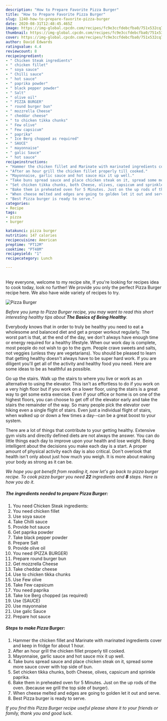 ```yaml
---
description: "How to Prepare Favorite Pizza Burger"
title: "How to Prepare Favorite Pizza Burger"
slug: 1240-how-to-prepare-favorite-pizza-burger
date: 2020-08-31T12:48:45.465Z
image: https://img-global.cpcdn.com/recipes/fc9e3ccfdebcfba0/751x532cq70/pizza-burger-recipe-main-photo.jpg
thumbnail: https://img-global.cpcdn.com/recipes/fc9e3ccfdebcfba0/751x532cq70/pizza-burger-recipe-main-photo.jpg
cover: https://img-global.cpcdn.com/recipes/fc9e3ccfdebcfba0/751x532cq70/pizza-burger-recipe-main-photo.jpg
author: David Edwards
ratingvalue: 4.4
reviewcount: 8
recipeingredient:
- " Chicken Steak ingredients"
- " chicken fillet"
- " soya sauce"
- " Chilli sauce"
- " hot sauce"
- " paprika powder"
- " black pepper powder"
- " Salt"
- " olive oil"
- " PIZZA BURGER"
- " round burger bun"
- " mozzrella Cheese"
- " cheddar cheese"
- " to chicken tikka chunks"
- " Few olive"
- " Few capsicum"
- " paprika"
- " Ice Berg chopped as required"
- " SAUCE"
- " mayonnaise"
- " galic Sauce"
- " hot sauce"
recipeinstructions:
- "Hammer the chicken fillet and Marinate with marinated ingredients cover and keep in fridge for about 1 hour."
- "After an hour grill the chicken fillet properly till cooked."
- "Mayonnaise, garlic sauce and hot sauce mix it up well."
- "Take buns spread sauce and place chicken steak on it, spread some more sauce cover with top side of bun."
- "Set chicken tikka chunks, both Cheese, olives, capsicum and sprinkle paprika."
- "Bake them in preheated oven for 5 Minutes. Just on the up rods of the oven. (because we grill the top side of burger)."
- "When cheese melted and edges are going to golden let it out and serve."
- "Best Pizza burger is ready to serve."
categories:
- Recipe
tags:
- pizza
- burger

katakunci: pizza burger 
nutrition: 147 calories
recipecuisine: American
preptime: "PT12M"
cooktime: "PT48M"
recipeyield: "1"
recipecategory: Lunch

---
```

<br>
Hey everyone, welcome to my recipe site, If you're looking for recipes idea to cook today, look no further! We provide you only the perfect Pizza Burger recipe here. We also have wide variety of recipes to try.
<br>


![Pizza Burger](https://img-global.cpcdn.com/recipes/fc9e3ccfdebcfba0/751x532cq70/pizza-burger-recipe-main-photo.jpg)

<i>Before you jump to Pizza Burger recipe, you may want to read this short interesting healthy tips about <strong>The Basics of Being Healthy</strong>.</i>

Everybody knows that in order to truly be healthy you need to eat a wholesome and balanced diet and get a proper workout regularly. The worst part is that, at the end of the day, we don't always have enough time or energy required for a healthy lifestyle. When our work day is complete, most people do not wish to go to the gym. People crave sweets and salts, not veggies (unless they are vegetarians). You should be pleased to learn that getting healthy doesn't always have to be super hard work. If you are diligent you'll get all of the activity and healthy food you need. Here are some ideas to be as healthful as possible.

Go up the stairs. Walk up the stairs to where you live or work as an alternative to using the elevator. This isn't as effortless to do if you work on a very high floor but if you work on a lower floor, using the stairs is a great way to get some extra exercise. Even if your office or home is on one of the highest floors, you can choose to get off of the elevator early and take the stairs the remainder of the way. So many people pick the elevator over hiking even a single flight of stairs. Even just a individual flight of stairs, when walked up or down a few times a day--can be a great boost to your system. 

There are a lot of things that contribute to your getting healthy. Extensive gym visits and directly defined diets are not always the answer. You can do little things each day to improve upon your health and lose weight. Being intelligent about the decisions you make each day is a start. A proper amount of physical activity each day is also critical. Don't overlook that health isn't only about just how much you weigh. It is more about making your body as strong as it can be. 


<i>We hope you got benefit from reading it, now let's go back to pizza burger recipe. To cook pizza burger you need <strong>22</strong> ingredients and <strong>8</strong> steps. Here is how you do it.
</i>

##### The ingredients needed to prepare Pizza Burger:

1. You need  Chicken Steak ingredients:
1. You need  chicken fillet
1. Use  soya sauce
1. Take  Chilli sauce
1. Provide  hot sauce
1. Get  paprika powder
1. Take  black pepper powder
1. Prepare  Salt
1. Provide  olive oil
1. You need  (PIZZA BURGER)
1. Prepare  round burger bun
1. Get  mozzrella Cheese
1. Take  cheddar cheese
1. Use  to chicken tikka chunks
1. Use  Few olive
1. Take  Few capsicum
1. You need  paprika
1. Take  Ice Berg chopped (as required)
1. Use  (SAUCE)
1. Use  mayonnaise
1. Use  galic Sauce
1. Prepare  hot sauce


##### Steps to make Pizza Burger:

1. Hammer the chicken fillet and Marinate with marinated ingredients cover and keep in fridge for about 1 hour.
1. After an hour grill the chicken fillet properly till cooked.
1. Mayonnaise, garlic sauce and hot sauce mix it up well.
1. Take buns spread sauce and place chicken steak on it, spread some more sauce cover with top side of bun.
1. Set chicken tikka chunks, both Cheese, olives, capsicum and sprinkle paprika.
1. Bake them in preheated oven for 5 Minutes. Just on the up rods of the oven. (because we grill the top side of burger).
1. When cheese melted and edges are going to golden let it out and serve.
1. Best Pizza burger is ready to serve.


<i>If you find this Pizza Burger recipe useful please share it to your friends or family, thank you and good luck.</i>
